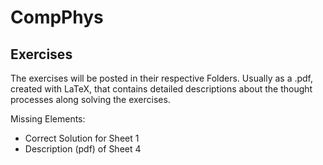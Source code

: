 # CompPhys

## Exercises

The exercises will be posted in their respective Folders. Usually as a
.pdf, created with LaTeX, that contains detailed descriptions about the thought
processes along solving the exercises. 

Missing Elements:

- Correct Solution for Sheet 1
- Description (pdf) of Sheet 4
